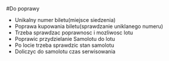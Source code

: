#Do poprawy
 * Unikalny numer biletu(miejsce siedzenia)
 * Poprawa kupowania biletu(sprawdzanie uniklanego numeru)
 * Trzeba sprawdzac poprawnosc i mozliwosc lotu
 * Poprawic przydzielanie Samolotu do lotu
 * Po locie trzeba sprawdzic stan samolotu
 * Doliczyc do samolotu czas serwisowania
